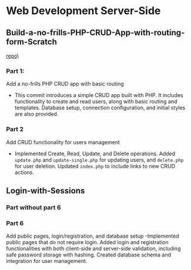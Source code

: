 # Web Development Server-Side

## Build-a-no-frills-PHP-CRUD-App-with-routing-form-Scratch

[repo](https://github.com/DanyilT/Build-a-no-frills-PHP-CRUD-App-with-routing-form-Scratch)\

### Part 1:

Add a no-frills PHP CRUD app with basic routing
- This commit introduces a simple CRUD app built with PHP. It includes functionality to create and read users, along with basic routing and templates. Database setup, connection configuration, and initial styles are also provided.

### Part 2

Add CRUD functionality for users management
- Implemented Create, Read, Update, and Delete operations. Added `update.php` and `update-single.php` for updating users, and `delete.php` for user deletion. Updated `index.php` to include links to new CRUD actions.

## Login-with-Sessions

### Part without part 6

### Part 6

Add public pages, login/registration, and database setup
-Implemented public pages that do not require login. Added login and registration functionalities with both client-side and server-side validation, including safe password storage with hashing. Created database schema and integration for user management.
